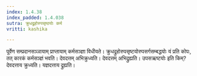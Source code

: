 ```yaml
---
index: 1.4.38
index_padded: 1.4.038
sutra: क्रुधद्रुहोरुपसृष्ठयोः कर्म
vritti: kashika

---
```

पूर्वेण सम्प्रदानसञ्ञायाम् प्राप्तायाम् कर्मसञ्ज्ञा विधीयते। क्रुधद्रुहोरुपसृष्टयोरुपसर्गसम्बद्धयोः यं प्रति कोपः, तत् कारकं कर्मसञ्ज्ञं भवति। देवदत्तम् अभिक्रुध्यति। देवदत्तम् अभिद्रुह्यति। उपसऋष्टयोः इति किम्? देवदत्ताय क्रुध्यति। यज्ञदत्ताय द्रुह्यति।
